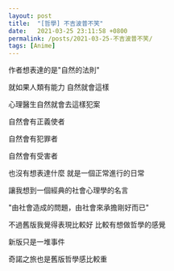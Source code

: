 ```yaml
---
layout: post
title:  "[哲學] 不吉波普不笑"
date:   2021-03-25 23:11:58 +0800
permalink: /posts/2021-03-25-不吉波普不笑/
tags: [Anime]
---
```


作者想表達的是"自然的法則"

就如果人類有能力  自然就會這樣

心理醫生自然就會去這樣犯案

自然會有正義使者

自然會有犯罪者

自然會有受害者

也沒有想表達什麼  就是一個正常進行的日常



讓我想到一個經典的社會心理學的名言

"由社會造成的問題，由社會來承擔剛好而已"



不過舊版我覺得表現比較好 比較有想做哲學的感覺

新版只是一堆事件



奇諾之旅也是舊版哲學感比較重